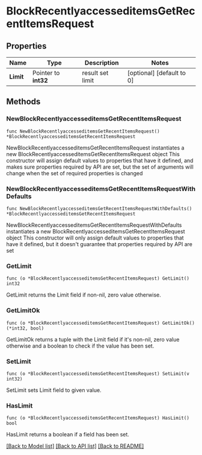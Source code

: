 # BlockRecentlyaccesseditemsGetRecentItemsRequest

## Properties

Name | Type | Description | Notes
------------ | ------------- | ------------- | -------------
**Limit** | Pointer to **int32** | result set limit | [optional] [default to 0]

## Methods

### NewBlockRecentlyaccesseditemsGetRecentItemsRequest

`func NewBlockRecentlyaccesseditemsGetRecentItemsRequest() *BlockRecentlyaccesseditemsGetRecentItemsRequest`

NewBlockRecentlyaccesseditemsGetRecentItemsRequest instantiates a new BlockRecentlyaccesseditemsGetRecentItemsRequest object
This constructor will assign default values to properties that have it defined,
and makes sure properties required by API are set, but the set of arguments
will change when the set of required properties is changed

### NewBlockRecentlyaccesseditemsGetRecentItemsRequestWithDefaults

`func NewBlockRecentlyaccesseditemsGetRecentItemsRequestWithDefaults() *BlockRecentlyaccesseditemsGetRecentItemsRequest`

NewBlockRecentlyaccesseditemsGetRecentItemsRequestWithDefaults instantiates a new BlockRecentlyaccesseditemsGetRecentItemsRequest object
This constructor will only assign default values to properties that have it defined,
but it doesn't guarantee that properties required by API are set

### GetLimit

`func (o *BlockRecentlyaccesseditemsGetRecentItemsRequest) GetLimit() int32`

GetLimit returns the Limit field if non-nil, zero value otherwise.

### GetLimitOk

`func (o *BlockRecentlyaccesseditemsGetRecentItemsRequest) GetLimitOk() (*int32, bool)`

GetLimitOk returns a tuple with the Limit field if it's non-nil, zero value otherwise
and a boolean to check if the value has been set.

### SetLimit

`func (o *BlockRecentlyaccesseditemsGetRecentItemsRequest) SetLimit(v int32)`

SetLimit sets Limit field to given value.

### HasLimit

`func (o *BlockRecentlyaccesseditemsGetRecentItemsRequest) HasLimit() bool`

HasLimit returns a boolean if a field has been set.


[[Back to Model list]](../README.md#documentation-for-models) [[Back to API list]](../README.md#documentation-for-api-endpoints) [[Back to README]](../README.md)


